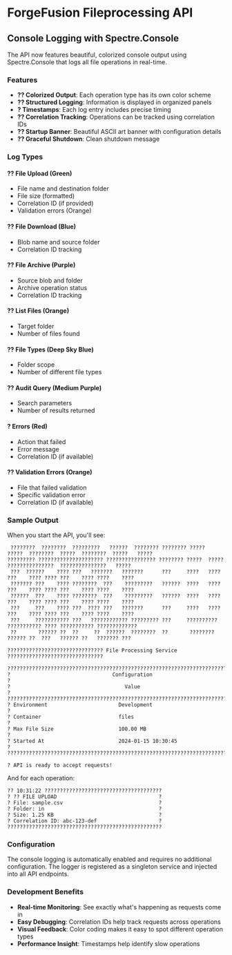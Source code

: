 # ForgeFusion Fileprocessing API

## Console Logging with Spectre.Console

The API now features beautiful, colorized console output using Spectre.Console that logs all file operations in real-time.

### Features

- **?? Colorized Output**: Each operation type has its own color scheme
- **?? Structured Logging**: Information is displayed in organized panels
- **? Timestamps**: Each log entry includes precise timing
- **?? Correlation Tracking**: Operations can be tracked using correlation IDs
- **?? Startup Banner**: Beautiful ASCII art banner with configuration details
- **?? Graceful Shutdown**: Clean shutdown message

### Log Types

#### ?? File Upload (Green)
- File name and destination folder
- File size (formatted)
- Correlation ID (if provided)
- Validation errors (Orange)

#### ?? File Download (Blue)
- Blob name and source folder
- Correlation ID tracking

#### ?? File Archive (Purple)
- Source blob and folder
- Archive operation status
- Correlation ID tracking

#### ?? List Files (Orange)
- Target folder
- Number of files found

#### ?? File Types (Deep Sky Blue)
- Folder scope
- Number of different file types

#### ?? Audit Query (Medium Purple)
- Search parameters
- Number of results returned

#### ? Errors (Red)
- Action that failed
- Error message
- Correlation ID (if available)

#### ?? Validation Errors (Orange)
- File that failed validation
- Specific validation error
- Correlation ID (if available)

### Sample Output

When you start the API, you'll see:
```
 ????????  ????????  ?????????   ??????  ???????? ???????? ?????  ?????  ????????  ?????  ????????  ?????   ????? 
????????? ????????????????????? ???????????????? ???????? ?????  ?????  ???????????????  ???????????????   ?????  
 ???  ??????    ???? ???   ???????   ???????      ???     ????   ???? ???    ???? ???? ???    ???? ????    ????  
 ??????? ???    ???? ????????  ???    ?????????   ??????  ????   ???? ???    ???? ???? ???    ???? ????    ????  
 ??????  ???    ???? ????????  ???    ?????????   ??????  ????   ???? ???    ???? ???? ???    ???? ????    ????  
 ???     ???    ???? ???  ???? ???   ???????      ???     ????   ???? ???    ???? ???? ???    ???? ????    ????  
 ???     ??????????? ???   ???????????? ????????? ???     ??????????  ??????????? ???? ??????????? ????????????? 
 ??       ?????? ??  ??     ??  ??????  ????????  ??       ????????    ?????? ??  ???   ?????? ??   ??????? ???  

??????????????????????????????? File Processing Service ???????????????????????????????

???????????????????????????????????????????????????????????????????????????????????????
?                                 Configuration                                        ?
?                                     Value                                            ?
???????????????????????????????????????????????????????????????????????????????????????
? Environment                       Development                                        ?
? Container                         files                                              ?
? Max File Size                     100.00 MB                                          ?
? Started At                        2024-01-15 10:30:45                                ?
???????????????????????????????????????????????????????????????????????????????????????

? API is ready to accept requests!
```

And for each operation:
```
?? 10:31:22 ??????????????????????????????????????
? ?? FILE UPLOAD                                 ?
? File: sample.csv                               ?
? Folder: in                                     ?
? Size: 1.25 KB                                  ?
? Correlation ID: abc-123-def                    ?
??????????????????????????????????????????????????
```

### Configuration

The console logging is automatically enabled and requires no additional configuration. The logger is registered as a singleton service and injected into all API endpoints.

### Development Benefits

- **Real-time Monitoring**: See exactly what's happening as requests come in
- **Easy Debugging**: Correlation IDs help track requests across operations
- **Visual Feedback**: Color coding makes it easy to spot different operation types
- **Performance Insight**: Timestamps help identify slow operations